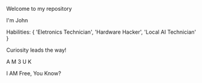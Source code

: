 Welcome to my repository

I'm John

Habilities:
{
  'Eletronics Technician',
  'Hardware Hacker',
  'Local AI Technician'
}

Curiosity leads the way!

A M 3 U K

I AM Free, You Know?
